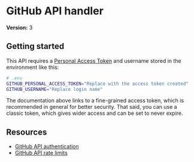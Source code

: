 # GitHub API handler

**Version:** 3

## Getting started

This API requires a [Personal Access Token](https://docs.github.com/en/authentication/keeping-your-account-and-data-secure/managing-your-personal-access-tokens#creating-a-fine-grained-personal-access-token) and username stored in the environment like this:

```bash
# .env
GITHUB_PERSONAL_ACCESS_TOKEN="Replace with the access token created"
GITHUB_USERNAME="Replace login name"
```

The documentation above links to a fine-grained access token, which is recommended in general for better security. That said, you can use a classic token, which gives wider access and can be set to never expire.

## Resources

- [GitHub API authentication](https://docs.github.com/en/rest/authentication/authenticating-to-the-rest-api)
- [GitHub API rate limits](https://docs.github.com/en/rest/using-the-rest-api/rate-limits-for-the-rest-api?apiVersion=2022-11-28)
